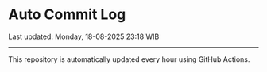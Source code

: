 # Auto Commit Log

Last updated: Monday, 18-08-2025 23:18 WIB

---

This repository is automatically updated every hour using GitHub Actions.
